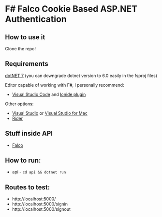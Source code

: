 # F# Falco Cookie Based ASP.NET Authentication

## How to use it

Clone the repo!

## Requirements

[dotNET 7](https://dotnet.microsoft.com/en-us/download/dotnet/7.0)
(you can downgrade dotnet version to 6.0 easily in the fsproj files)

Editor capable of working with F#, I personally recommend:
* [Visual Studio Code](https://code.visualstudio.com/) and [Ionide plugin](https://ionide.io/)

Other options:
* [Visual Studio](https://visualstudio.microsoft.com/) or [Visual Studio for Mac](https://visualstudio.microsoft.com/vs/mac/)
* [Rider](https://www.jetbrains.com/rider/)

## Stuff inside API

* [Falco](https://www.falcoframework.com/)

## How to run:
* api - ```cd api && dotnet run```

## Routes to test:
* http://localhost:5000/
* http://localhost:5000/signin
* http://localhost:5000/signout
